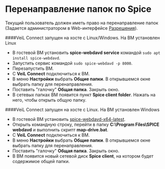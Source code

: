 # Перенаправление папок по Spice

Текущий пользователь должен иметь право на перенаправление папок (Задается администратором в Web-интерфейсе 
[Разрешения](../../broker/auth_v3/client-permissions.md)). 

####VeiL Connect запущен на хосте с Linux/Windows. На ВМ установлен Linux
    
- В гостевой ВМ установить **spice-webdavd service** командой 
      `sudo apt install spice-webdavd`.
- Запустить сервис командой `sudo spice-webdavd -p 8000`.
- Перезапустить ВМ.
- С **VeiL Connect** подключиться к ВМ.
- В меню **Настройки** выбрать **Общие папки**. В открывшемся окне выбрать папку 
    для перенаправления.
- Поставить "галочку" **Общая папка**. Закрыть окно.
- В сетевых папках ВМ появится пункт **Spice client folder**. Нажать на него, чтобы 
      открыть общую папку.

####VeiL Connect запущен на хосте с Linux. На ВМ установлен Windows

- В гостевой ВМ установить 
    [spice-webdavd-x64-latest](https://www.spice-space.org/download/windows/spice-webdavd/).
- Открыть командную строку, перейти в папку **C:\Program Files\SPICE webdavd** и выполнить скрипт 
      **map-drive.bat**.
- С **VeiL Connect** подключиться к ВМ.
- В меню **Настройки** выбрать **Общие папки**. В открывшемся окне выбрать папку 
    для перенаправления.
- Поставить "галочку" **Общая папка**. Закрыть окно.
- В ВМ появится новый сетевой диск **Spice client**, на котором будет содержимое общей папки.
